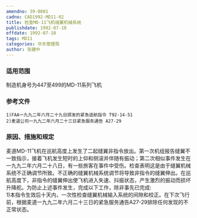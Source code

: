```yaml
---
amendno: 39-0801  
cadno: CAD1992-MD11-02  
title: 检查MD-11飞机缝翼机械系统  
publishdate: 1992-07-10  
effdate: 1992-07-10  
tags: MD11  
categories: 华东管理局  
author: 张建中  
---
```

  
### 适用范围  
制造机身号为447至499的MD-11系列飞机  
  
<!--more-->  
### 参考文件  
    1)FAA一九九二年六月二十九日颁发的紧急适航指令 T92-14-51  
    2)麦道公司一九九二年六月二十三日紧急服务通告 A27-29  
  
### 原因、措施和规定  
麦道MD-11飞机在巡航高度上发生了二起缝翼非指令放出。第一次机组报告缝翼不一致指示，接着飞机发生短时的上仰和侧滚并伴随有振动；第二次相似事件发生在一九九二年六月二十八日，有一些旅客在事件中受伤。检查表明这是由于缝翼机械系统不正确调节所致。不正确的缝翼机械系统调节将导致非指令的缝翼伸出。在巡航高度下，非指令的缝翼伸出使飞机进入失速、抖振状态，产生激烈的振动而损坏升降舵。为防止上述事件发生，完成以下工作，除非事先已完成:  
    1)本指令生效后十天内，一次性检查缝翼机械输入系统的间隙和校正。在下次飞行前，根据麦道一九九二年六月二十三日的紧急服务通告A27-29排除任何发现的不正常状态。  

